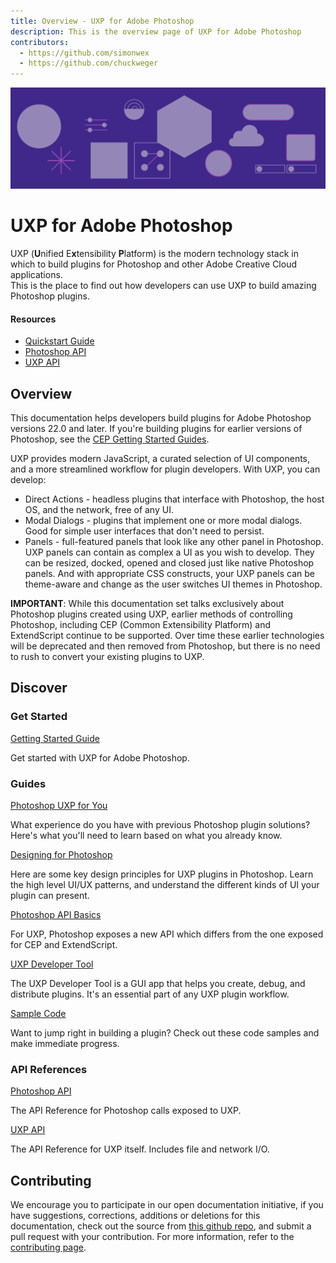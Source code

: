 ```yaml
---
title: Overview - UXP for Adobe Photoshop
description: This is the overview page of UXP for Adobe Photoshop
contributors:
  - https://github.com/simonwex
  - https://github.com/chuckweger
---
```


<Hero slots="image, heading, text" background="rgb(64, 34, 138)"/>

![Hero image](./illustration.png) 

# UXP for Adobe Photoshop 

UXP (**U**nified E**x**tensibility **P**latform) is the modern technology stack in which to build plugins for Photoshop and other Adobe Creative Cloud applications.<br/>This is the place to find out how developers can use UXP to build amazing Photoshop plugins.

<Resources slots="heading, links"/>

#### Resources

* [Quickstart Guide](guides/)
* [Photoshop API](ps_reference/)
* [UXP API](uxp/reference-js/)

## Overview

This documentation helps developers build plugins for Adobe Photoshop versions 22.0 and later. If you're building plugins for earlier versions of Photoshop, see the [CEP Getting Started Guides](https://github.com/Adobe-CEP/Getting-Started-guides).

UXP provides modern JavaScript, a curated selection of UI components, and a more streamlined workflow for plugin developers. With UXP, you can develop:

- Direct Actions - headless plugins that interface with Photoshop, the host OS, and the network, free of any UI.
- Modal Dialogs - plugins that implement one or more modal dialogs. Good for simple user interfaces that don't need to persist.
- Panels - full-featured panels that look like any other panel in Photoshop. UXP panels can contain as complex a UI as you wish to develop. They can be resized, docked, opened and closed just like native Photoshop panels. And with appropriate CSS constructs, your UXP panels can be theme-aware and change as the user switches UI themes in Photoshop.

<InlineAlert variant="info" slots="text"/>

**IMPORTANT**:
While this documentation set talks exclusively about Photoshop plugins created using UXP, earlier methods of controlling Photoshop, including CEP (Common Extensibility Platform) and ExtendScript continue to be supported. Over time these earlier technologies will be deprecated and then removed from Photoshop, but there is no need to rush to convert your existing plugins to UXP.


## Discover 

<DiscoverBlock width="100%" slots="heading, link, text"/>

### Get Started

[Getting Started Guide](guides/)
    
Get started with UXP for Adobe Photoshop.

<DiscoverBlock slots="heading, link, text"/> 

### Guides

[Photoshop UXP for You](guides/uxp_for_you/) 

What experience do you have with previous Photoshop plugin solutions? Here's what you'll need to learn based on what you already know.

<DiscoverBlock slots="link, text"/>

[Designing for Photoshop](/design)

Here are some key design principles for UXP plugins in Photoshop. Learn the high level UI/UX patterns, and understand the different kinds of UI your plugin can present.

<DiscoverBlock slots="link, text"/>

[Photoshop API Basics](guides/ps_basics/)

For UXP, Photoshop exposes a new API which differs from the one exposed for CEP and ExtendScript.   

<DiscoverBlock slots="link, text"/>

[UXP Developer Tool](guides/uxp-developer-tool/)

The UXP Developer Tool is a GUI app that helps you create, debug, and distribute plugins. It's an essential part of any UXP plugin workflow.

<DiscoverBlock slots="link, text"/>

[Sample Code](code_samples/)

Want to jump right in building a plugin? Check out these code samples and make immediate progress.

<DiscoverBlock width="100%" slots="heading, link, text"/>

### API References

[Photoshop API](api/) 

The API Reference for Photoshop calls exposed to UXP.

[UXP API](#tbd)

The API Reference for UXP itself. Includes file and network I/O.

## Contributing 

We encourage you to participate in our open documentation initiative, if you have suggestions, corrections, additions 
or deletions for this documentation, check out the source from [this github repo](https://github.com/adobe/gatsby-theme-spectrum-example), and submit a pull 
request with your contribution. For more information, refer to the [contributing page](support/contribute/).